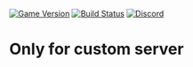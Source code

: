 [![Game Version](https://img.shields.io/badge/wow-3.3.5-blue.svg)](https://github.com/ElvUI-WotLK)
[![Build Status](https://github.com/Bunny67/ElvUI_Sirus/workflows/CI/badge.svg)](https://github.com/Bunny67/ElvUI_Sirus/actions?workflow=CI)
[![Discord](https://discordapp.com/api/guilds/259362419372064778/widget.png?style=shield)](https://discord.gg/UXSc7nt)

# Only for custom server
